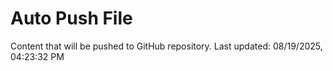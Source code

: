 # Auto Push File

Content that will be pushed to GitHub repository.
Last updated: 08/19/2025, 04:23:32 PM